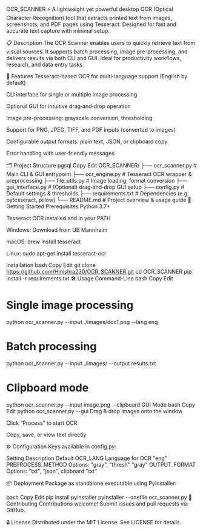 OCR_SCANNER ⚡
A lightweight yet powerful desktop OCR (Optical Character Recognition) tool that extracts printed text from images, screenshots, and PDF pages using Tesseract. Designed for fast and accurate text capture with minimal setup.

📋 Description
The OCR Scanner enables users to quickly retrieve text from visual sources. It supports batch processing, image pre-processing, and delivers results via both CLI and GUI. Ideal for productivity workflows, research, and data entry tasks.

🧩 Features
Tesseract-based OCR for multi-language support (English by default)

CLI interface for single or multiple image processing

Optional GUI for intuitive drag‑and‑drop operation

Image pre-processing: grayscale conversion, thresholding

Support for PNG, JPEG, TIFF, and PDF inputs (converted to images)

Configurable output formats: plain text, JSON, or clipboard copy

Error handling with user-friendly messages

🗂️ Project Structure
pgsql
Copy
Edit
OCR_SCANNER/
├── ocr_scanner.py         # Main CLI & GUI entrypoint
├── ocr_engine.py          # Tesseract OCR wrapper & preprocessing
├── file_utils.py          # Image loading, format conversion
├── gui_interface.py       # (Optional) drag‑and‑drop GUI setup
├── config.py              # Default settings & thresholds
├── requirements.txt       # Dependencies (e.g. pytesseract, pillow)
└── README.md              # Project overview & usage guide
🚀 Getting Started
Prerequisites
Python 3.7+

Tesseract OCR installed and in your PATH

Windows: Download from UB Mannheim

macOS: brew install tesseract

Linux: sudo apt-get install tesseract-ocr

Installation
bash
Copy
Edit
git clone https://github.com/Hmishra230/OCR_SCANNER.git
cd OCR_SCANNER
pip install -r requirements.txt
🛠️ Usage
Command-Line
bash
Copy
Edit
# Single image processing
python ocr_scanner.py --input ./images/doc1.png --lang eng

# Batch processing
python ocr_scanner.py --input ./images/ --output results.txt

# Clipboard mode
python ocr_scanner.py --input image.png --clipboard
GUI Mode
bash
Copy
Edit
python ocr_scanner.py --gui
Drag & drop images onto the window

Click “Process” to start OCR

Copy, save, or view text directly

⚙️ Configuration
Keys available in config.py:

Setting	Description	Default
OCR_LANG	Language for OCR	"eng"
PREPROCESS_METHOD	Options: "gray", "thresh"	"gray"
OUTPUT_FORMAT	Options: "txt", "json", clipboard	"txt"

📦 Deployment
Package as standalone executable using PyInstaller:

bash
Copy
Edit
pip install pyinstaller
pyinstaller --onefile ocr_scanner.py
🎯 Contributing
Contributions welcome! Submit issues and pull requests via GitHub.

🔒 License
Distributed under the MIT License. See LICENSE for details.
